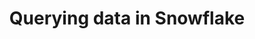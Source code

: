 ---
title: Querying data in Snowflake
weight: 1
variants: -flyte -serverless +byoc +byok
layout: py_example
example_file: /external/unionai-examples/integrations/connectors/snowflake_connector/snowflake_connector/snowflake_connector_example_usage.py
---